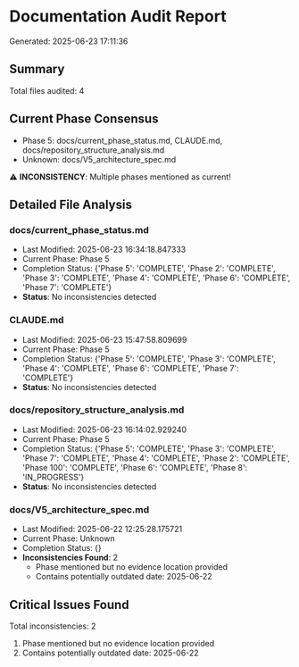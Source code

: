 # Documentation Audit Report
Generated: 2025-06-23 17:11:36

## Summary
Total files audited: 4

## Current Phase Consensus
- Phase 5: docs/current_phase_status.md, CLAUDE.md, docs/repository_structure_analysis.md
- Unknown: docs/V5_architecture_spec.md

⚠️ **INCONSISTENCY**: Multiple phases mentioned as current!

## Detailed File Analysis

### docs/current_phase_status.md
- Last Modified: 2025-06-23 16:34:18.847333
- Current Phase: Phase 5
- Completion Status: {'Phase 5': 'COMPLETE', 'Phase 2': 'COMPLETE', 'Phase 3': 'COMPLETE', 'Phase 4': 'COMPLETE', 'Phase 6': 'COMPLETE', 'Phase 7': 'COMPLETE'}
- **Status**: No inconsistencies detected

### CLAUDE.md
- Last Modified: 2025-06-23 15:47:58.809699
- Current Phase: Phase 5
- Completion Status: {'Phase 5': 'COMPLETE', 'Phase 3': 'COMPLETE', 'Phase 4': 'COMPLETE', 'Phase 6': 'COMPLETE', 'Phase 7': 'COMPLETE'}
- **Status**: No inconsistencies detected

### docs/repository_structure_analysis.md
- Last Modified: 2025-06-23 16:14:02.929240
- Current Phase: Phase 5
- Completion Status: {'Phase 5': 'COMPLETE', 'Phase 3': 'COMPLETE', 'Phase 7': 'COMPLETE', 'Phase 4': 'COMPLETE', 'Phase 2': 'COMPLETE', 'Phase 100': 'COMPLETE', 'Phase 6': 'COMPLETE', 'Phase 8': 'IN_PROGRESS'}
- **Status**: No inconsistencies detected

### docs/V5_architecture_spec.md
- Last Modified: 2025-06-22 12:25:28.175721
- Current Phase: Unknown
- Completion Status: {}
- **Inconsistencies Found**: 2
  - Phase mentioned but no evidence location provided
  - Contains potentially outdated date: 2025-06-22

## Critical Issues Found

Total inconsistencies: 2

1. Phase mentioned but no evidence location provided
2. Contains potentially outdated date: 2025-06-22
